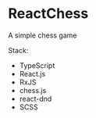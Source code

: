# ReactChess

A simple chess game

Stack: 

* TypeScript
* React.js
* RxJS
* chess.js
* react-dnd
* SCSS
